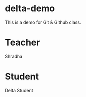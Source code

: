 # delta-demo
This is a demo for Git &amp; Github class.

# Teacher 
Shradha

# Student
Delta Student